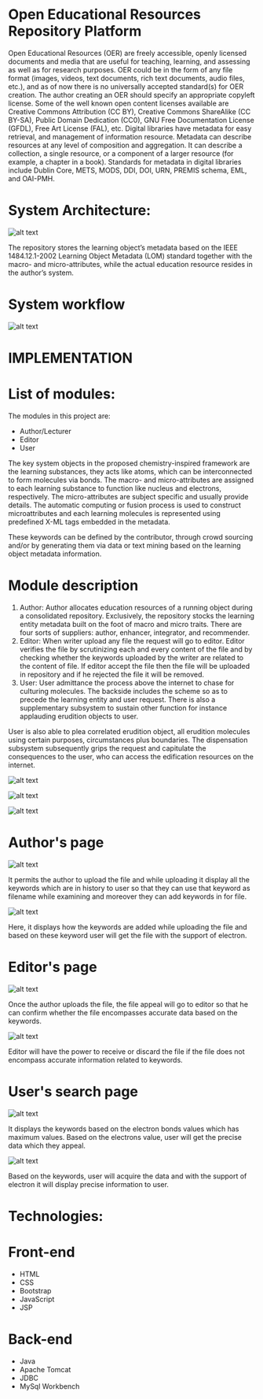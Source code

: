 # Open Educational Resources Repository Platform

Open Educational Resources (OER) are freely accessible, openly licensed documents and media that are useful for teaching, learning, and assessing as well as for research purposes. OER could be in the form of any file format (images, videos, text documents, rich text documents, audio files, etc.), and as of now there is no universally accepted standard(s) for OER creation. The author creating an OER should specify an appropriate copyleft license. Some of the well known open content licenses available are Creative Commons Attribution (CC BY), Creative Commons ShareAlike (CC BY-SA), Public Domain Dedication (CC0), GNU Free Documentation License (GFDL), Free Art License (FAL), etc. Digital libraries have metadata for easy retrieval, and management of information resource. Metadata can describe resources at any level of composition and aggregation. It can describe a collection, a single resource, or a component of a larger resource (for example, a chapter in a book). Standards for metadata in digital libraries include Dublin Core, METS, MODS, DDI, DOI, URN, PREMIS schema, EML, and OAI-PMH.

# System Architecture:

![alt text](https://res.cloudinary.com/web-dev-app/image/upload/v1619696006/Screenshot_531_xuq9kz.png)

The repository stores the learning object’s metadata based on the IEEE 1484.12.1-2002 Learning Object Metadata (LOM) standard together with the macro- and micro-attributes, while the actual education resource resides in the author’s system.

# System workflow

![alt text](https://res.cloudinary.com/web-dev-app/image/upload/v1619696006/Screenshot_532_ijfxwy.png)

# IMPLEMENTATION

# List of modules:

The modules in this project are:

- Author/Lecturer
- Editor
- User

The key system objects in the proposed chemistry-inspired framework are the learning substances, they acts like atoms, which can be interconnected to form molecules via bonds. The macro- and micro-attributes are assigned to each learning substance to function like nucleus and electrons, respectively. The micro-attributes are subject specific and usually provide details. The automatic computing or fusion process is used to construct microattributes and each learning molecules is represented using predefined X-ML tags embedded in the metadata.

These keywords can be defined by the contributor, through crowd sourcing and/or by generating them via data or text mining based on the learning object metadata information.

# Module description

1. Author: Author allocates education resources of a running object during a consolidated repository. Exclusively, the repository stocks the learning entity metadata built on the foot of macro and micro traits. There are four sorts of suppliers: author, enhancer, integrator, and recommender.
2. Editor: When writer upload any file the request will go to editor. Editor verifies the file by scrutinizing each and every content of the file and by checking whether the keywords uploaded by the writer are related to the content of file. If editor accept the file then the file will be uploaded in repository and if he rejected the file it will be removed.
3. User: User admittance the process above the internet to chase for culturing molecules. The backside includes the scheme so as to precede the learning entity and user request. There is also a supplementary subsystem to sustain other function for instance applauding erudition objects to user.

User is also able to plea correlated erudition object, all erudition molecules using certain purposes, circumstances plus boundaries. The dispensation subsystem subsequently grips the request and capitulate the consequences to the user, who can access the edification resources on the internet.

![alt text](https://res.cloudinary.com/web-dev-app/image/upload/v1619695309/Screenshot_522_hinn1g.png)

![alt text](https://res.cloudinary.com/web-dev-app/image/upload/v1619695308/Screenshot_523_mcxck7.png)

![alt text](https://res.cloudinary.com/web-dev-app/image/upload/v1619695503/Screenshot_530_ubwe6q.png)

# Author's page

![alt text](https://res.cloudinary.com/web-dev-app/image/upload/v1619695309/Screenshot_524_csoxvi.png)

It permits the author to upload the file and while uploading it display all the keywords which are in history to user so that they can use that keyword as filename while examining and moreover they can add keywords in for file.

![alt text](https://res.cloudinary.com/web-dev-app/image/upload/v1619695309/Screenshot_525_oduiap.png)

Here, it displays how the keywords are added while uploading the file and based on these keyword user will get the file with the support of electron.

# Editor's page

![alt text](https://res.cloudinary.com/web-dev-app/image/upload/v1619695310/Screenshot_526_im2rep.png)

Once the author uploads the file, the file appeal will go to editor so that he can confirm whether the file encompasses accurate data based on the keywords.

![alt text](https://res.cloudinary.com/web-dev-app/image/upload/v1619695310/Screenshot_527_jurucn.png)

Editor will have the power to receive or discard the file if the file does not encompass accurate information related to keywords.

# User's search page

![alt text](https://res.cloudinary.com/web-dev-app/image/upload/v1619695309/Screenshot_528_oq31gk.png)

It displays the keywords based on the electron bonds values which has maximum values. Based on the electrons value, user will get the precise data which they appeal.

![alt text](https://res.cloudinary.com/web-dev-app/image/upload/v1619695309/Screenshot_529_z0w08s.png)

Based on the keywords, user will acquire the data and with the support of electron it will display precise information to user.

# Technologies:

# Front-end

- HTML
- CSS
- Bootstrap
- JavaScript
- JSP

# Back-end

- Java
- Apache Tomcat
- JDBC
- MySql Workbench
